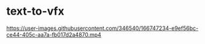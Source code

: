 # text-to-vfx



https://user-images.githubusercontent.com/346540/166747234-e9ef56bc-ce44-405c-aa7a-fb017d2a4870.mp4

